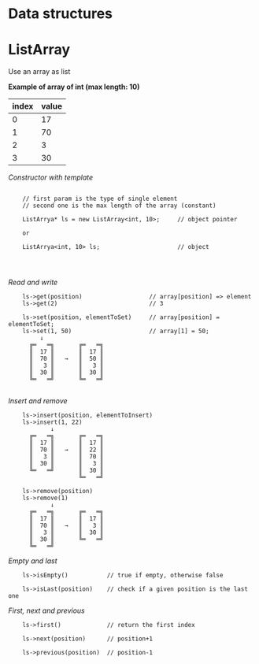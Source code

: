 # Data structures

# ListArray

Use an array as list

__Example of array of int (max length: 10)__

index | value                       
----- | ------                       
0|17                                 
1|70                                 
2|3                                  
3|30    

_Constructor with template_
```

    // first param is the type of single element
    // second one is the max length of the array (constant) 

    ListArrya* ls = new ListArray<int, 10>;     // object pointer
    
    or
    
    ListArrya<int, 10> ls;                      // object
    
                                    
                                            
```
_Read and write_
```
    ls->get(position)                   // array[position] => element
    ls->get(2)                          // 3
    
    ls->set(position, elementToSet)     // array[position] = elementToSet;
    ls->set(1, 50)                      // array[1] = 50;
         ↓
      ╔═   ═╗       ╔═   ═╗
      ║  17 ║       ║  17 ║
      ║  70 ║   →   ║  50 ║
      ║   3 ║       ║   3 ║
      ║  30 ║       ║  30 ║
      ╚═   ═╝       ╚═   ═╝
    
```

_Insert and remove_
```
    ls->insert(position, elementToInsert)               
    ls->insert(1, 22)
            ↓
      ╔═   ═╗       ╔═   ═╗
      ║  17 ║       ║  17 ║
      ║  70 ║   →   ║  22 ║
      ║   3 ║       ║  70 ║
      ║  30 ║       ║   3 ║
      ╚═   ═╝       ║  30 ║
                    ╚═   ═╝
    
    ls->remove(position)
    ls->remove(1)
            ↓
      ╔═   ═╗       ╔═   ═╗
      ║  17 ║       ║  17 ║
      ║  70 ║   →   ║   3 ║
      ║   3 ║       ║  30 ║
      ║  30 ║       ╚═   ═╝
      ╚═   ═╝        
```

_Empty and last_
```
    ls->isEmpty()           // true if empty, otherwise false
    
    ls->isLast(position)    // check if a given position is the last one
```

_First, next and previous_
```
    ls->first()             // return the first index
    
    ls->next(position)      // position+1
    
    ls->previous(position)  // position-1
```
